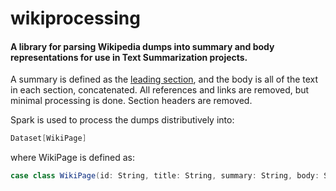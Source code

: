 # wikiprocessing

#### A library for parsing Wikipedia dumps into summary and body representations for use in Text Summarization projects.  


A summary is defined as the [leading section](https://en.wikipedia.org/wiki/Wikipedia:Manual_of_Style/Lead_section), and the body is all of the text in each section, concatenated. All references and links are removed, but minimal processing is done. Section headers are removed.

Spark is used to process the dumps distributively into:
```scala
Dataset[WikiPage]
```
where WikiPage is defined as:
```scala
case class WikiPage(id: String, title: String, summary: String, body: String)
```
